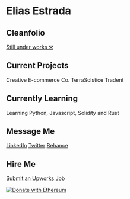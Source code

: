 # Elias Estrada
## Cleanfolio
[Still under works ⚒️](https://elicharlese-cleanfolio.vercel.app/)

## Current Projects
Creative E-commerce Co.
TerraSolstice
Tradent

## Currently Learning
Learning Python, Javascript, Solidity and Rust

## Message Me 
[LinkedIn](linkedin.com/in/eliasestrada/)
[Twitter](https://twitter.com/chaincec)
[Behance](https://www.behance.net/eliasestrada3)

## Hire Me 
[Submit an Upworks Job](https://www.upwork.com/workwith/coachcec)

[![Donate with Ethereum](https://en.cryptobadges.io/badge/big/0xA0E2284C43DbfcFdd0eE468c1b7a331b9B9F9001?showBalance=true)](https://en.cryptobadges.io/donate/0xA0E2284C43DbfcFdd0eE468c1b7a331b9B9F9001)
